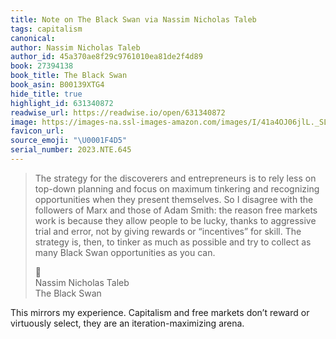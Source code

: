 ```yaml
---
title: Note on The Black Swan via Nassim Nicholas Taleb
tags: capitalism
canonical:
author: Nassim Nicholas Taleb
author_id: 45a370ae8f29c9761010ea81de2f4d89
book: 27394138
book_title: The Black Swan
book_asin: B00139XTG4
hide_title: true
highlight_id: 631340872
readwise_url: https://readwise.io/open/631340872
image: https://images-na.ssl-images-amazon.com/images/I/41a4OJ06jlL._SL200_.jpg
favicon_url:
source_emoji: "\U0001F4D5"
serial_number: 2023.NTE.645
---
```

> The strategy for the discoverers and entrepreneurs is to rely less on top-down planning and focus on maximum tinkering and recognizing opportunities when they present themselves. So I disagree with the followers of Marx and those of Adam Smith: the reason free markets work is because they allow people to be lucky, thanks to aggressive trial and error, not by giving rewards or “incentives” for skill. The strategy is, then, to tinker as much as possible and try to collect as many Black Swan opportunities as you can.
> <div class="quoteback-footer"><div class="quoteback-avatar"><span class="mini-emoji"> 📕</span></div><div class="quoteback-metadata"><div class="metadata-inner"><span style="display:none">FROM:</span><div aria-label="Nassim Nicholas Taleb" class="quoteback-author"> Nassim Nicholas Taleb</div><div aria-label="The Black Swan" class="quoteback-title"> The Black Swan</div></div></div></div>

This mirrors my experience. Capitalism and free markets don’t reward or virtuously select, they are an iteration-maximizing arena.